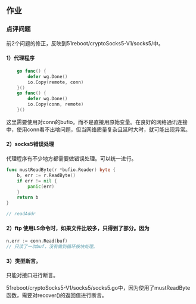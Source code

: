 ## 作业

### **点评问题**

前2个问题的修正，反映到51reboot/cryptoSocks5-V1/socks5/中。

#### 1）代理程序

```go
	go func() {
		defer wg.Done()
		io.Copy(remote, conn)
	}()
	go func() {
		defer wg.Done()
		io.Copy(conn, remote)
	}()
```

这里需要使用对conn的bufio。而不是直接用原始变量。在良好的网络通讯连接中，使用conn看不出啥问题，但当网络质量复杂且延时大时，就可能出现异常。

#### 2）socks5错误处理

代理程序有不少地方都需要做错误处理。可以统一进行。

```Go
func mustReadByte(r *bufio.Reader) byte {
	b, err := r.ReadByte()
	if err != nil {
		panic(err)
	}
	return b
}

// readAddr
```



#### 2）ftp 使用LS命令时，如果文件比较多，只得到了部分。因为

```go
n,err := conn.Read(buf)
// 只读了一次buf，没有做到循环按块处理。
```



#### 3）类型断言。

只能对接口进行断言。

51reboot/cryptoSocks5-V1/socks5/socks5.go中，因为使用了mustReadByte函数，需要对recover()的返回值进行断言。


